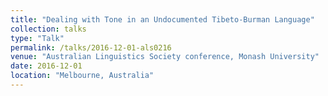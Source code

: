 ```yaml
---
title: "Dealing with Tone in an Undocumented Tibeto-Burman Language"
collection: talks
type: "Talk"
permalink: /talks/2016-12-01-als0216
venue: "Australian Linguistics Society conference, Monash University"
date: 2016-12-01
location: "Melbourne, Australia"
---
```

